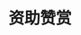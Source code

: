 <!--
 * @Author: your name
 * @Date: 2020-12-26 12:41:46
 * @LastEditTime: 2020-12-26 12:42:00
 * @LastEditors: Please set LastEditors
 * @Description: In User Settings Edit 
 * @FilePath: \book.respi.website\docs\资助赞赏\README.md
-->
# 资助赞赏